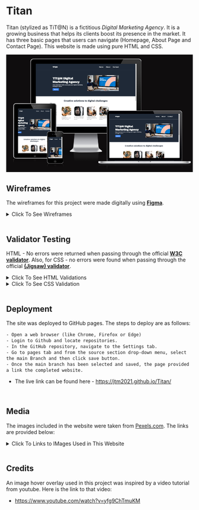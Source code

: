 # Titan

Titan (stylized as TiT@N) is a fictitious *Digital Marketing Agency*. It is a growing business that helps its clients boost its presence in the market. It has three basic pages that users can navigate (Homepage, About Page and Contact Page). This website is made using pure HTML and CSS.

![Mockup](./images/screenshots/mockup.png "Titan Mockup")


## Wireframes
The wireframes for this project were made digitally using [**Figma**](https://www.figma.com/).


<details><summary>Click To See Wireframes</summary>

### Homepage
![Website Homepage Wireframe](./images/wireframes/homepage.png "Titan Homepage")
### About Page
![Website About Wireframe](./images/wireframes/about.png "Titan About Page")
### Contact Page
![Website Contact Wireframe](./images/wireframes/contact.png "Titan Contact Page")

</details>

<br>

## Validator Testing
HTML - No errors were returned when passing through the official [**W3C validator**](https://validator.w3.org/#validate_by_input+with_options). Also, for CSS - no errors were found when passing through the official [**(Jigsaw) validator**](https://jigsaw.w3.org/css-validator/#validate_by_input).


<details><summary>Click To See HTML Validations</summary>

### Homepage
![Homepage Validation](./images/screenshots/html-index.png "Titan Homepage Validation Result")
### About Page
![About Validation](./images/screenshots/html-about.png "Titan About Page Validation Result")
### Contact Page
![Contact Validation](./images/screenshots/html-contact.png "Titan Contact Page Validation Result")
### Signup Page
![Signup Page Validation](./images/screenshots/html-signup.png "Titan Signup Page Validation Result")
### Signup Thank You Page
![Signup Thank You Page Validation](./images/screenshots/html-signup-thanks.png "Titan Signup Thank You Page Validation Result")
### Contact Thank You Page
![Contact Thank You Page Validation](./images/screenshots/html-thanks.png "Titan Contact Thank You Page  Validation Result")

</details>

<details><summary>Click To See CSS Validation</summary>

### Homepage
![CSS Validation](./images/screenshots/css-validation.png "Titan CSS Validation Result")

</details>

<br>

## Deployment 
The site was deployed to GitHub pages. The steps to deploy are as follows:

    - Open a web browser (like Chrome, Firefox or Edge)
    - Login to Github and locate repositories.
    - In the GitHub repository, navigate to the Settings tab.
    - Go to pages tab and from the source section drop-down menu, select the main Branch and then click save button.
    - Once the main branch has been selected and saved, the page provided a link the completed website. 

- The live link can be found here - https://jtm2021.github.io/Titan/

<br>


## Media 
The images included in the website were taken from [Pexels.com](https://www.pexels.com/). The links are provided below:

<details><summary>Click To Links to IMages Used in This Website</summary>

### Main Images
https://www.pexels.com/photo/silver-imac-on-brown-wooden-table-6476193/
https://www.pexels.com/photo/photo-of-woman-using-laptop-3194518/
https://www.pexels.com/photo/photo-of-women-having-conversation-3194524/
https://www.pexels.com/photo/close-up-of-human-hand-327533/
https://www.pexels.com/photo/a-man-in-black-suit-wearing-eyeglasses-sitting-near-the-table-while-talking-to-his-colleague-4339911/
https://www.pexels.com/photo/man-with-his-hand-in-his-pocket-532220/
https://www.pexels.com/photo/woman-smiling-and-holding-teal-book-1181424/
https://www.pexels.com/photo/man-in-gray-suit-jacket-holding-silver-macbook-13222553/
https://www.pexels.com/photo/female-employee-leaning-on-handrails-7688302/
https://www.pexels.com/photo/a-woman-in-white-blazer-smiling-with-her-arms-crossed-8528852/
https://www.pexels.com/photo/woman-wearing-white-polo-long-sleeved-shirt-1181695/
https://www.pexels.com/photo/a-woman-in-knitted-blazer-smiling-with-her-arms-crossed-8528574/
https://www.pexels.com/photo/people-having-a-meeting-in-an-office-7688335/
https://www.pexels.com/photo/contemporary-skyscrapers-in-city-under-cloudless-blue-sky-6272255/
https://www.pexels.com/photo/modern-skyscrapers-in-london-city-7245344/
https://www.pexels.com/photo/high-rise-buildings-under-blue-sky-3779785/
https://www.pexels.com/photo/group-of-people-standing-infront-of-blackboard-3184432/
https://www.pexels.com/photo/selective-focus-photography-of-woman-using-macbook-pro-3584996/

### Portraits
https://www.pexels.com/photo/a-woman-in-knitted-blazer-smiling-with-her-arms-crossed-8528574/
https://www.pexels.com/photo/woman-wearing-white-polo-long-sleeved-shirt-1181695/
https://www.pexels.com/photo/a-woman-in-white-blazer-smiling-with-her-arms-crossed-8528852/
https://www.pexels.com/photo/female-employee-leaning-on-handrails-7688302/
https://www.pexels.com/photo/man-in-gray-suit-jacket-holding-silver-macbook-13222553/
https://www.pexels.com/photo/man-wearing-blue-button-up-sweater-1181391/
https://www.pexels.com/photo/woman-smiling-and-holding-teal-book-1181424/
https://www.pexels.com/photo/man-with-his-hand-in-his-pocket-532220/

## Logos
https://www.pngfind.com/download/oioRRT_ellesse-logo-png-transparent-svg-vector-freebie-supply/
https://www.pngfind.com/download/TmRbJh_waffle-house-logo-hd-png-download/
https://www.pngfind.com/download/iombThJ_ole-miss-baseball-logo-hd-png-download/
https://www.pngfind.com/download/ibRhRRo_southern-miss-golden-eagles-logo-png-transparent-southern/
https://www.pngfind.com/download/iRTmJmJ_without-these-fantastic-companies-ubc-relay-for-life/


</details>

<br>

## Credits
An image hover overlay used in this project was inspired by a video tutorial from youtube. Here is the link to that video: 

- https://www.youtube.com/watch?v=yfg9ChTmuKM